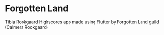 # Forgotten Land
 
Tibia Rookgaard Highscores app made using Flutter by Forgotten Land guild (Calmera Rookgaard)
